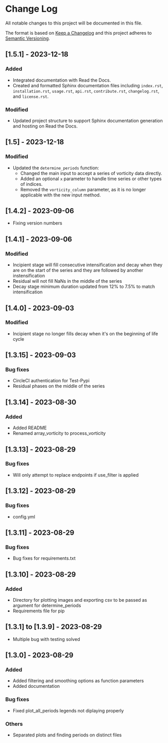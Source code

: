 # Change Log

All notable changes to this project will be documented in this file.

The format is based on [Keep a Changelog](http://keepachangelog.com/)
and this project adheres to [Semantic Versioning](http://semver.org/).

## [1.5.1] - 2023-12-18

### Added

- Integrated documentation with Read the Docs.
- Created and formatted Sphinx documentation files including `index.rst`, `installation.rst`, `usage.rst`, `api.rst`, `contribute.rst`, `changelog.rst`, and `license.rst`.

### Modified

- Updated project structure to support Sphinx documentation generation and hosting on Read the Docs.


## [1.5] - 2023-12-18

### Modified

- Updated the `determine_periods` function:
  - Changed the main input to accept a series of vorticity data directly.
  - Added an optional `x` parameter to handle time series or other types of indices.
  - Removed the `vorticity_column` parameter, as it is no longer applicable with the new input method.

## [1.4.2] - 2023-09-06

- Fixing version numbers

## [1.4.1] - 2023-09-06

### Modified

- Incipient stage will fill consecutive intensification and decay when they are on the start of the series and they are followed by another instensification
- Residual will not fill NaNs in the middle of the series
- Decay stage minimum duration updated from 12% to 7.5% to match intensification


## [1.4.0] - 2023-09-03

### Modified

- Incipient stage no longer fills decay when it's on the beginning of life cycle

## [1.3.15] - 2023-09-03

### Bug fixes

- CircleCI authentication for Test-Pypi
- Residual phases on the middle of the series

## [1.3.14] - 2023-08-30

### Added

- Added README
- Renamed array_vorticity to process_vorticity

## [1.3.13] - 2023-08-29

### Bug fixes

- Will only attempt to replace endpoints if use_filter is applied

## [1.3.12] - 2023-08-29

### Bug fixes

- config.yml

## [1.3.11] - 2023-08-29

### Bug fixes

- Bug fixes for requirements.txt

## [1.3.10] - 2023-08-29

### Added

- Directory for plotting images and exporting csv to be passed as argument for determine_periods
- Requirements file for pip

## [1.3.1] to [1.3.9] - 2023-08-29

- Multiple bug with testing solved

## [1.3.0] - 2023-08-29

### Added

- Added filtering and smoothing options as function parameters
- Added documentation

### Bug fixes

- Fixed plot_all_periods legends not diplaying properly

### Others

- Separated plots and finding periods on distinct files
